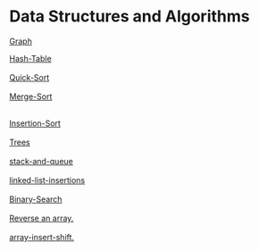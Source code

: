 # Data Structures and Algorithms


[Graph](./javascript/HashTables/)

[Hash-Table](./javascript/Graph/)
<br> <br> 
[Quick-Sort](./javascript/quicksort/) 
<br> <br> 
[Merge-Sort](./javascript/MergeSort/) <br> <br> 

[Insertion-Sort](./javascript/Insertion-Sort/) <br> <br> 
[Trees](./javascript/Binary-Tree/) <br> <br>
[stack-and-queue](./javascript/stack-and-queue/) <br> <br>
[linked-list-insertions](./javascript/linked-list/) <br> <br>
[Binary-Search](./array-binary-search/BinarySearchpng.png) <br> <br>
[Reverse an array.](./Reverse/README.md) <br> <br>
[array-insert-shift.](./array-insert-shift/addNewvalueatspeceificindex.png) <br>
